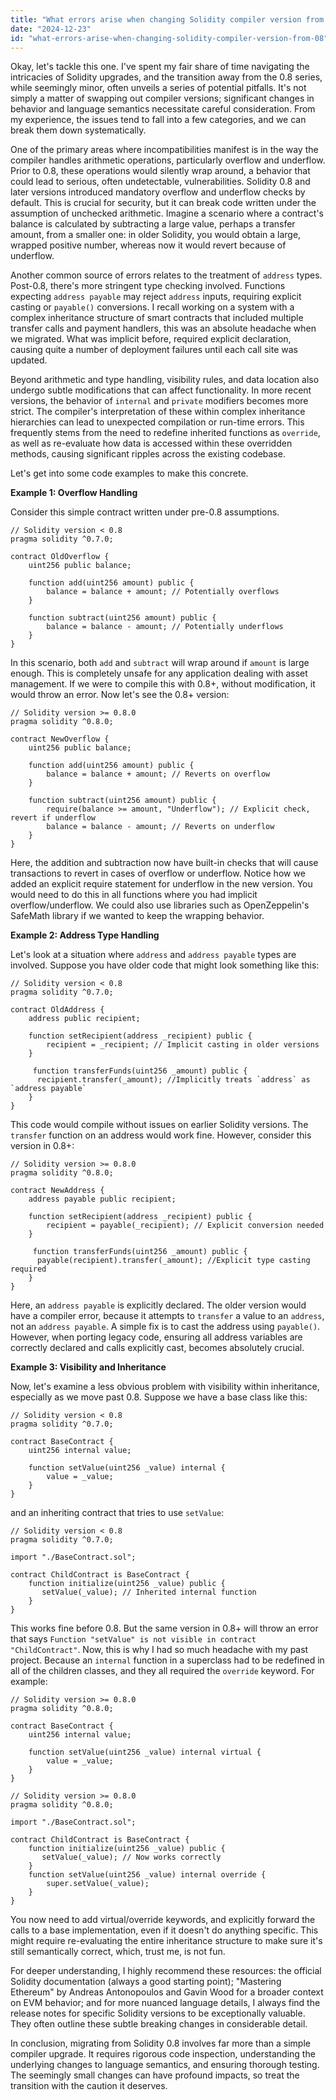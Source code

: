 ```yaml
---
title: "What errors arise when changing Solidity compiler version from 0.8?"
date: "2024-12-23"
id: "what-errors-arise-when-changing-solidity-compiler-version-from-08"
---
```


Okay, let's tackle this one. I've spent my fair share of time navigating the intricacies of Solidity upgrades, and the transition away from the 0.8 series, while seemingly minor, often unveils a series of potential pitfalls. It's not simply a matter of swapping out compiler versions; significant changes in behavior and language semantics necessitate careful consideration. From my experience, the issues tend to fall into a few categories, and we can break them down systematically.

One of the primary areas where incompatibilities manifest is in the way the compiler handles arithmetic operations, particularly overflow and underflow. Prior to 0.8, these operations would silently wrap around, a behavior that could lead to serious, often undetectable, vulnerabilities. Solidity 0.8 and later versions introduced mandatory overflow and underflow checks by default. This is crucial for security, but it can break code written under the assumption of unchecked arithmetic. Imagine a scenario where a contract's balance is calculated by subtracting a large value, perhaps a transfer amount, from a smaller one: in older Solidity, you would obtain a large, wrapped positive number, whereas now it would revert because of underflow.

Another common source of errors relates to the treatment of `address` types. Post-0.8, there's more stringent type checking involved. Functions expecting `address payable` may reject `address` inputs, requiring explicit casting or `payable()` conversions. I recall working on a system with a complex inheritance structure of smart contracts that included multiple transfer calls and payment handlers, this was an absolute headache when we migrated. What was implicit before, required explicit declaration, causing quite a number of deployment failures until each call site was updated.

Beyond arithmetic and type handling, visibility rules, and data location also undergo subtle modifications that can affect functionality. In more recent versions, the behavior of `internal` and `private` modifiers becomes more strict. The compiler's interpretation of these within complex inheritance hierarchies can lead to unexpected compilation or run-time errors. This frequently stems from the need to redefine inherited functions as `override`, as well as re-evaluate how data is accessed within these overridden methods, causing significant ripples across the existing codebase.

Let's get into some code examples to make this concrete.

**Example 1: Overflow Handling**

Consider this simple contract written under pre-0.8 assumptions.

```solidity
// Solidity version < 0.8
pragma solidity ^0.7.0;

contract OldOverflow {
    uint256 public balance;

    function add(uint256 amount) public {
        balance = balance + amount; // Potentially overflows
    }

    function subtract(uint256 amount) public {
        balance = balance - amount; // Potentially underflows
    }
}
```

In this scenario, both `add` and `subtract` will wrap around if `amount` is large enough. This is completely unsafe for any application dealing with asset management. If we were to compile this with 0.8+, without modification, it would throw an error. Now let's see the 0.8+ version:

```solidity
// Solidity version >= 0.8.0
pragma solidity ^0.8.0;

contract NewOverflow {
    uint256 public balance;

    function add(uint256 amount) public {
        balance = balance + amount; // Reverts on overflow
    }

    function subtract(uint256 amount) public {
        require(balance >= amount, "Underflow"); // Explicit check, revert if underflow
        balance = balance - amount; // Reverts on underflow
    }
}
```

Here, the addition and subtraction now have built-in checks that will cause transactions to revert in cases of overflow or underflow. Notice how we added an explicit require statement for underflow in the new version. You would need to do this in all functions where you had implicit overflow/underflow. We could also use libraries such as OpenZeppelin's SafeMath library if we wanted to keep the wrapping behavior.

**Example 2: Address Type Handling**

Let's look at a situation where `address` and `address payable` types are involved. Suppose you have older code that might look something like this:

```solidity
// Solidity version < 0.8
pragma solidity ^0.7.0;

contract OldAddress {
    address public recipient;

    function setRecipient(address _recipient) public {
        recipient = _recipient; // Implicit casting in older versions
    }

     function transferFunds(uint256 _amount) public {
      recipient.transfer(_amount); //Implicitly treats `address` as `address payable`
    }
}
```

This code would compile without issues on earlier Solidity versions. The `transfer` function on an address would work fine. However, consider this version in 0.8+:

```solidity
// Solidity version >= 0.8.0
pragma solidity ^0.8.0;

contract NewAddress {
    address payable public recipient;

    function setRecipient(address _recipient) public {
        recipient = payable(_recipient); // Explicit conversion needed
    }

     function transferFunds(uint256 _amount) public {
      payable(recipient).transfer(_amount); //Explicit type casting required
    }
}
```

Here, an `address payable` is explicitly declared. The older version would have a compiler error, because it attempts to `transfer` a value to an `address`, not an `address payable`. A simple fix is to cast the address using `payable()`. However, when porting legacy code, ensuring all address variables are correctly declared and calls explicitly cast, becomes absolutely crucial.

**Example 3: Visibility and Inheritance**

Now, let's examine a less obvious problem with visibility within inheritance, especially as we move past 0.8. Suppose we have a base class like this:

```solidity
// Solidity version < 0.8
pragma solidity ^0.7.0;

contract BaseContract {
    uint256 internal value;

    function setValue(uint256 _value) internal {
        value = _value;
    }
}
```

and an inheriting contract that tries to use `setValue`:

```solidity
// Solidity version < 0.8
pragma solidity ^0.7.0;

import "./BaseContract.sol";

contract ChildContract is BaseContract {
    function initialize(uint256 _value) public {
       setValue(_value); // Inherited internal function
    }
}
```
This works fine before 0.8. But the same version in 0.8+ will throw an error that says `Function "setValue" is not visible in contract "ChildContract"`. Now, this is why I had so much headache with my past project. Because an `internal` function in a superclass had to be redefined in all of the children classes, and they all required the `override` keyword. For example:

```solidity
// Solidity version >= 0.8.0
pragma solidity ^0.8.0;

contract BaseContract {
    uint256 internal value;

    function setValue(uint256 _value) internal virtual {
        value = _value;
    }
}
```

```solidity
// Solidity version >= 0.8.0
pragma solidity ^0.8.0;

import "./BaseContract.sol";

contract ChildContract is BaseContract {
    function initialize(uint256 _value) public {
       setValue(_value); // Now works correctly
    }
    function setValue(uint256 _value) internal override {
        super.setValue(_value);
    }
}
```

You now need to add virtual/override keywords, and explicitly forward the calls to a base implementation, even if it doesn't do anything specific. This might require re-evaluating the entire inheritance structure to make sure it's still semantically correct, which, trust me, is not fun.

For deeper understanding, I highly recommend these resources: the official Solidity documentation (always a good starting point); "Mastering Ethereum" by Andreas Antonopoulos and Gavin Wood for a broader context on EVM behavior; and for more nuanced language details, I always find the release notes for specific Solidity versions to be exceptionally valuable. They often outline these subtle breaking changes in considerable detail.

In conclusion, migrating from Solidity 0.8 involves far more than a simple compiler upgrade. It requires rigorous code inspection, understanding the underlying changes to language semantics, and ensuring thorough testing. The seemingly small changes can have profound impacts, so treat the transition with the caution it deserves.
